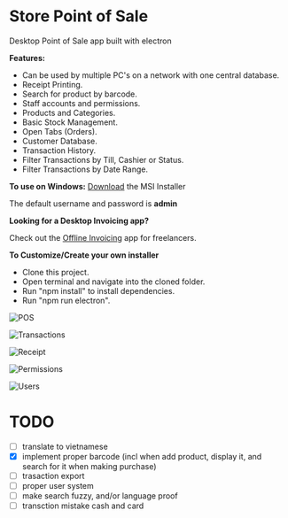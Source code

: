 # Store Point of Sale
Desktop Point of Sale app built with electron
 
**Features:**

- Can be used by multiple PC's on a network with one central database.
- Receipt Printing.
- Search for product by barcode.
- Staff accounts and permissions. 
- Products and Categories.
- Basic Stock Management.
- Open Tabs (Orders).
- Customer Database. 
- Transaction History. 
- Filter Transactions by Till, Cashier or Status. 
- Filter Transactions by Date Range. 

**To use on Windows:**
[Download](http://www.storepointofsale.com/download/v1/StorePOS.msi) the MSI Installer

The default username and password is  **admin**

**Looking for a Desktop Invoicing app?**
  
Check out the [Offline Invoicing](https://github.com/tngoman/Offline_Invoicing) app for freelancers.

**To Customize/Create your own installer**

- Clone this project.
- Open terminal and navigate into the cloned folder.
- Run "npm install" to install dependencies.
- Run "npm run electron". 

![POS](https://github.com/tngoman/Store-POS/blob/master/screenshots/pos.jpg)

![Transactions](https://github.com/tngoman/Store-POS/blob/master/screenshots/transactions.jpg)

![Receipt](https://github.com/tngoman/Store-POS/blob/master/screenshots/receipt.jpg)

![Permissions](https://github.com/tngoman/Store-POS/blob/master/screenshots/permissions.jpg)

![Users](https://github.com/tngoman/Store-POS/blob/master/screenshots/users.jpg)

# TODO

- [ ] translate to vietnamese
- [x] implement proper barcode (incl when add product, display it, and search for it when making purchase)
- [ ] trasaction export
- [ ] proper user system
- [ ] make search fuzzy, and/or language proof
- [ ] transction mistake cash and card

